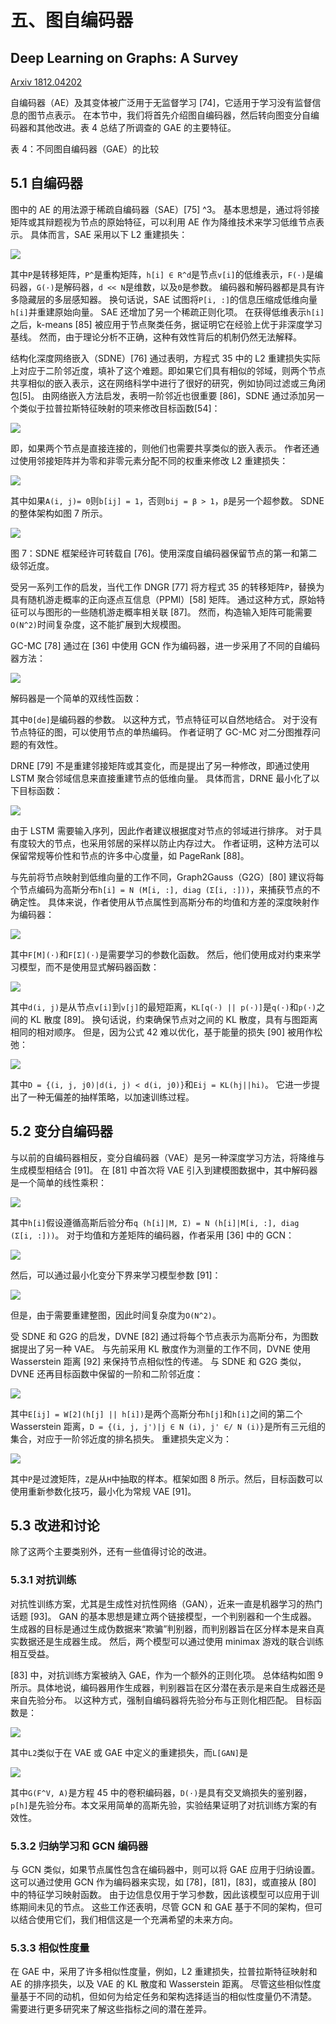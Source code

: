 # 五、图自编码器

## Deep Learning on Graphs: A Survey

[Arxiv 1812.04202](https://arxiv.org/abs/1812.04202)

自编码器（AE）及其变体被广泛用于无监督学习 [74]，它适用于学习没有监督信息的图节点表示。 在本节中，我们将首先介绍图自编码器，然后转向图变分自编码器和其他改进。表 4 总结了所调查的 GAE 的主要特征。

表 4：不同图自编码器（GAE）的比较

## 5.1 自编码器

图中的 AE 的用法源于稀疏自编码器（SAE）[75] ^3。 基本思想是，通过将邻接矩阵或其辩题视为节点的原始特征，可以利用 AE 作为降维技术来学习低维节点表示。 具体而言，SAE 采用以下 L2 重建损失：

![](img/eq35.png)

其中`P`是转移矩阵，`P^`是重构矩阵，`h[i] ∈ R^d`是节点`v[i]`的低维表示，`F(·)`是编码器，`G(·)`是解码器，`d << N`是维数，以及`Θ`是参数。 编码器和解码器都是具有许多隐藏层的多层感知器。 换句话说，SAE 试图将`P[i, :]`的信息压缩成低维向量`h[i]`并重建原始向量。 SAE 还增加了另一个稀疏正则化项。 在获得低维表示`h[i]`之后，k-means [85] 被应用于节点聚类任务，据证明它在经验上优于非深度学习基线。 然而，由于理论分析不正确，这种有效性背后的机制仍然无法解释。

结构化深度网络嵌入（SDNE）[76] 通过表明，方程式 35 中的 L2 重建损失实际上对应于二阶邻近度，填补了这个难题。即如果它们具有相似的邻域，则两个节点共享相似的嵌入表示，这在网络科学中进行了很好的研究，例如协同过滤或三角闭包[5]。 由网络嵌入方法启发，表明一阶邻近也很重要 [86]，SDNE 通过添加另一个类似于拉普拉斯特征映射的项来修改目标函数[54]：

![](img/eq36.png)

即，如果两个节点是直接连接的，则他们也需要共享类似的嵌入表示。 作者还通过使用邻接矩阵并为零和非零元素分配不同的权重来修改 L2 重建损失：

![](img/eq37.png)

其中如果`A(i, j)= 0`则`b[ij] = 1`，否则`bij = β > 1`，`β`是另一个超参数。 SDNE 的整体架构如图 7 所示。

![](img/pic7.png)

图 7：SDNE 框架经许可转载自 [76]。使用深度自编码器保留节点的第一和第二级邻近度。

受另一系列工作的启发，当代工作 DNGR [77] 将方程式 35 的转移矩阵`P`，替换为具有随机游走概率的正向逐点互信息（PPMI）[58] 矩阵。 通过这种方式，原始特征可以与图形的一些随机游走概率相关联 [87]。 然而，构造输入矩阵可能需要`O(N^2)`时间复杂度，这不能扩展到大规模图。

GC-MC [78] 通过在 [36] 中使用 GCN 作为编码器，进一步采用了不同的自编码器方法：

![](img/eq38.png)

解码器是一个简单的双线性函数：

其中`Θ[de]`是编码器的参数。 以这种方式，节点特征可以自然地结合。 对于没有节点特征的图，可以使用节点的单热编码。 作者证明了 GC-MC 对二分图推荐问题的有效性。

DRNE [79] 不是重建邻接矩阵或其变化，而是提出了另一种修改，即通过使用 LSTM 聚合邻域信息来直接重建节点的低维向量。 具体而言，DRNE 最小化了以下目标函数：

![](img/eq40.png)

由于 LSTM 需要输入序列，因此作者建议根据度对节点的邻域进行排序。 对于具有度较大的节点，也采用邻居的采样以防止内存过大。 作者证明，这种方法可以保留常规等价性和节点的许多中心度量，如 PageRank [88]。

与先前将节点映射到低维向量的工作不同，Graph2Gauss（G2G）[80] 建议将每个节点编码为高斯分布`h[i] = N (M[i, :], diag (Σ[i, :]))`，来捕获节点的不确定性。 具体来说，作者使用从节点属性到高斯分布的均值和方差的深度映射作为编码器：

![](img/eq41.png)

其中`F[M](·)`和`F[Σ](·)`是需要学习的参数化函数。 然后，他们使用成对约束来学习模型，而不是使用显式解码器函数：

![](img/eq42.png)

其中`d(i, j)`是从节点`v[i]`到`v[j]`的最短距离，`KL[q(·) || p(·)]`是`q(·)`和`p(·)`之间的 KL 散度 [89]。 换句话说，约束确保节点对之间的 KL 散度，具有与图距离相同的相对顺序。 但是，因为公式 42 难以优化，基于能量的损失 [90] 被用作松弛：

![](img/eq43.png)

其中`D = {(i, j, j0)|d(i, j) < d(i, j0)}`和`Eij = KL(hj||hi)`。 它进一步提出了一种无偏差的抽样策略，以加速训练过程。

## 5.2 变分自编码器

与以前的自编码器相反，变分自编码器（VAE）是另一种深度学习方法，将降维与生成模型相结合 [91]。 在 [81] 中首次将 VAE 引入到建模图数据中，其中解码器是一个简单的线性乘积：

![](img/eq44.png)

其中`h[i]`假设遵循高斯后验分布`q (h[i]|M, Σ) = N (h[i]|M[i, :], diag (Σ[i, :]))`。 对于均值和方差矩阵的编码器，作者采用 [36] 中的 GCN：

![](img/eq45.png)

然后，可以通过最小化变分下界来学习模型参数 [91]：

![](img/eq46.png)

但是，由于需要重建整图，因此时间复杂度为`O(N^2)`。

受 SDNE 和 G2G 的启发，DVNE [82] 通过将每个节点表示为高斯分布，为图数据提出了另一种 VAE。 与先前采用 KL 散度作为测量的工作不同，DVNE 使用 Wasserstein 距离 [92] 来保持节点相似性的传递。 与 SDNE 和 G2G 类似，DVNE 还再目标函数中保留的一阶和二阶邻近度：

![](img/eq47.png)

其中`E[ij] = W[2](h[j] || h[i])`是两个高斯分布`h[j]`和`h[i]`之间的第二个 Wasserstein 距离，`D = {(i, j, j')|j ∈ N (i), j' ∈/ N (i)}`是所有三元组的集合，对应于一阶邻近度的排名损失。 重建损失定义为：

![](img/eq48.png)

其中`P`是过渡矩阵，`Z`是从`H`中抽取的样本。框架如图 8 所示。然后，目标函数可以使用重新参数化技巧，最小化为常规 VAE [91]。

## 5.3 改进和讨论

除了这两个主要类别外，还有一些值得讨论的改进。

### 5.3.1 对抗训练

对抗性训练方案，尤其是生成性对抗性网络（GAN），近来一直是机器学习的热门话题 [93]。 GAN 的基本思想是建立两个链接模型，一个判别器和一个生成器。 生成器的目标是通过生成伪数据来“欺骗”判别器，而判别器旨在区分样本是来自真实数据还是生成器生成。 然后，两个模型可以通过使用 minimax 游戏的联合训练相互受益。

[83] 中，对抗训练方案被纳入 GAE，作为一个额外的正则化项。 总体结构如图 9 所示。具体地说，编码器用作生成器，判别器旨在区分潜在表示是来自生成器还是来自先验分布。 以这种方式，强制自编码器将先验分布与正则化相匹配。 目标函数是：

![](img/eq49.png)

其中`L2`类似于在 VAE 或 GAE 中定义的重建损失，而`L[GAN]`是

![](img/eq50.png)

其中`G(F^V, A)`是方程 45 中的卷积编码器，`D(·)`是具有交叉熵损失的鉴别器，`p[h]`是先验分布。本文采用简单的高斯先验，实验结果证明了对抗训练方案的有效性。

### 5.3.2 归纳学习和 GCN 编码器

与 GCN 类似，如果节点属性包含在编码器中，则可以将 GAE 应用于归纳设置。 这可以通过使用 GCN 作为编码器来实现，如 [78]，[81]，[83]，或直接从 [80] 中的特征学习映射函数。 由于边信息仅用于学习参数，因此该模型可以应用于训练期间未见的节点。 这些工作还表明，尽管 GCN 和 GAE 基于不同的架构，但可以结合使用它们，我们相信这是一个充满希望的未来方向。

### 5.3.3 相似性度量

在 GAE 中，采用了许多相似性度量，例如，L2 重建损失，拉普拉斯特征映射和 AE 的排序损失，以及 VAE 的 KL 散度和 Wasserstein 距离。 尽管这些相似性度量基于不同的动机，但如何为给定任务和架构选择适当的相似性度量仍不清楚。 需要进行更多研究来了解这些指标之间的潜在差异。

